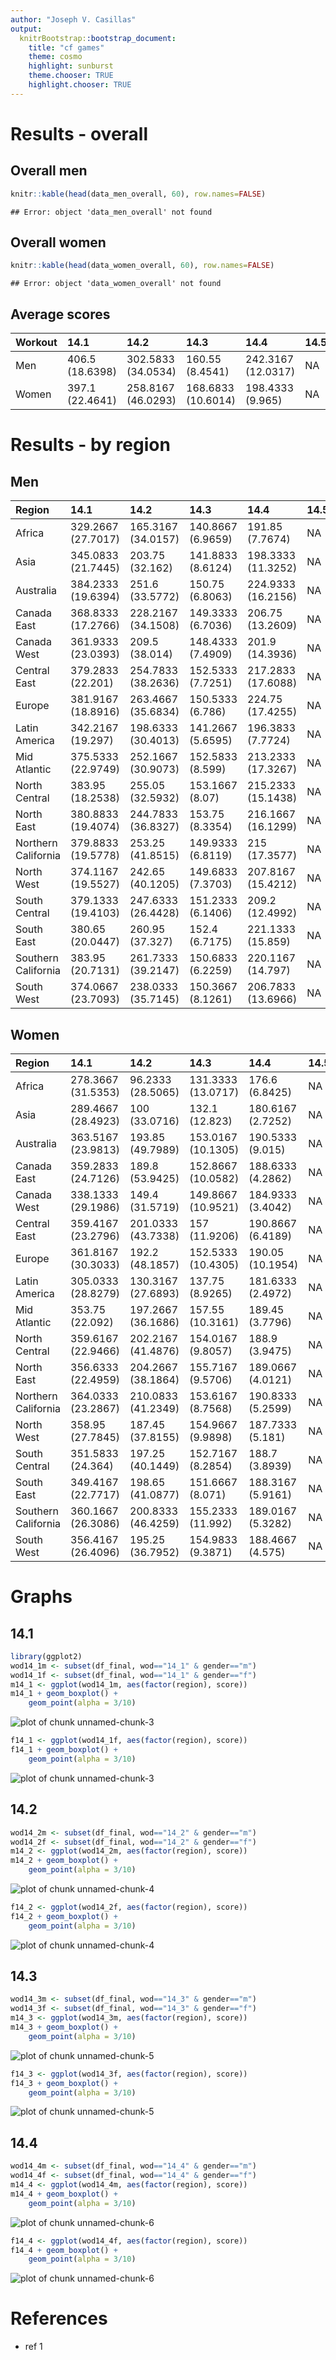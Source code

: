 ```yaml
---
author: "Joseph V. Casillas"
output:
  knitrBootstrap::bootstrap_document:
    title: "cf games"
    theme: cosmo
    highlight: sunburst
    theme.chooser: TRUE
    highlight.chooser: TRUE
---
```



# Results - overall



## Overall men

```r
knitr::kable(head(data_men_overall, 60), row.names=FALSE)
```

```
## Error: object 'data_men_overall' not found
```

## Overall women


```r
knitr::kable(head(data_women_overall, 60), row.names=FALSE)
```

```
## Error: object 'data_women_overall' not found
```

## Average scores

| Workout    | 14.1 | 14.2 | 14.3 | 14.4 | 14.5 |
|:-----------|:-----|:-----|:-----|:-----|:-----|
| Men | 406.5 (18.6398) | 302.5833 (34.0534) | 160.55 (8.4541) | 242.3167 (12.0317) | NA |
| Women | 397.1 (22.4641) | 258.8167 (46.0293) | 168.6833 (10.6014) | 198.4333 (9.965) | NA |

# Results - by region



## Men

| Region    | 14.1 | 14.2 | 14.3 | 14.4 | 14.5 |
|:-----------|:-----|:-----|:-----|:-----|:-----|
| Africa | 329.2667 (27.7017) | 165.3167 (34.0157) | 140.8667 (6.9659) | 191.85 (7.7674) | NA |
| Asia | 345.0833 (21.7445) | 203.75 (32.162) | 141.8833 (8.6124) | 198.3333 (11.3252) | NA |
| Australia | 384.2333 (19.6394) | 251.6 (33.5772) | 150.75 (6.8063) | 224.9333 (16.2156) | NA |
| Canada East | 368.8333 (17.2766) | 228.2167 (34.1508) | 149.3333 (6.7036) | 206.75 (13.2609) | NA |
| Canada West | 361.9333 (23.0393) | 209.5 (38.014) | 148.4333 (7.4909) | 201.9 (14.3936) | NA |
| Central East | 379.2833 (22.201) | 254.7833 (38.2636) | 152.5333 (7.7251) | 217.2833 (17.6088) | NA |
| Europe | 381.9167 (18.8916) | 263.4667 (35.6834) | 150.5333 (6.786) | 224.75 (17.4255) | NA |
| Latin America | 342.2167 (19.297) | 198.6333 (30.4013) | 141.2667 (5.6595) | 196.3833 (7.7724) | NA |
| Mid Atlantic | 375.5333 (22.9749) | 252.1667 (30.9073) | 152.5833 (8.599) | 213.2333 (17.3267) | NA |
| North Central | 383.95 (18.2538) | 255.05 (32.5932) | 153.1667 (8.07) | 215.2333 (15.1438) | NA |
| North East | 380.8833 (19.4074) | 244.7833 (36.8327) | 153.75 (8.3354) | 216.1667 (16.1299) | NA |
| Northern California | 379.8833 (19.5778) | 253.25 (41.8515) | 149.9333 (6.8119) | 215 (17.3577) | NA |
| North West | 374.1167 (19.5527) | 242.65 (40.1205) | 149.6833 (7.3703) | 207.8167 (15.4212) | NA |
| South Central | 379.1333 (19.4103) | 247.6333 (26.4428) | 151.2333 (6.1406) | 209.2 (12.4992) | NA |
| South East | 380.65 (20.0447) | 260.95 (37.327) | 152.4 (6.7175) | 221.1333 (15.859) | NA |
| Southern California | 383.95 (20.7131) | 261.7333 (39.2147) | 150.6833 (6.2259) | 220.1167 (14.797) | NA |
| South West | 374.0667 (23.7093) | 238.0333 (35.7145) | 150.3667 (8.1261) | 206.7833 (13.6966) | NA |

## Women

| Region    | 14.1 | 14.2 | 14.3 | 14.4 | 14.5 |
|:-----------|:-----|:-----|:-----|:-----|:-----|
| Africa | 278.3667 (31.5353) | 96.2333 (28.5065) | 131.3333 (13.0717) | 176.6 (6.8425) | NA |
| Asia | 289.4667 (28.4923) | 100 (33.0716) | 132.1 (12.823) | 180.6167 (2.7252) | NA |
| Australia | 363.5167 (23.9813) | 193.85 (49.7989) | 153.0167 (10.1305) | 190.5333 (9.015) | NA |
| Canada East | 359.2833 (24.7126) | 189.8 (53.9425) | 152.8667 (10.0582) | 188.6333 (4.2862) | NA |
| Canada West | 338.1333 (29.1986) | 149.4 (31.5719) | 149.8667 (10.9521) | 184.9333 (3.4042) | NA |
| Central East | 359.4167 (23.2796) | 201.0333 (43.7338) | 157 (11.9206) | 190.8667 (6.4189) | NA |
| Europe | 361.8167 (30.3033) | 192.2 (48.1857) | 152.5333 (10.4305) | 190.05 (10.1954) | NA |
| Latin America | 305.0333 (28.8279) | 130.3167 (27.6893) | 137.75 (8.9265) | 181.6333 (2.4972) | NA |
| Mid Atlantic | 353.75 (22.092) | 197.2667 (36.1686) | 157.55 (10.3161) | 189.45 (3.7796) | NA |
| North Central | 359.6167 (22.9466) | 202.2167 (41.4876) | 154.0167 (9.8057) | 188.9 (3.9475) | NA |
| North East | 356.6333 (22.4959) | 204.2667 (38.1864) | 155.7167 (9.5706) | 189.0667 (4.0121) | NA |
| Northern California | 364.0333 (23.2867) | 210.0833 (41.2349) | 153.6167 (8.7568) | 190.8333 (5.2599) | NA |
| North West | 358.95 (27.7845) | 187.45 (37.8155) | 154.9667 (9.9898) | 187.7333 (5.181) | NA |
| South Central | 351.5833 (24.364) | 197.25 (40.1449) | 152.7167 (8.2854) | 188.7 (3.8939) | NA |
| South East | 349.4167 (22.7717) | 198.65 (41.0877) | 151.6667 (8.071) | 188.3167 (5.9161) | NA |
| Southern California | 360.1667 (26.3086) | 200.8333 (46.4259) | 155.2333 (11.992) | 189.0167 (5.3282) | NA |
| South West | 356.4167 (26.4096) | 195.25 (36.7952) | 154.9833 (9.3871) | 188.4667 (4.575) | NA |




# Graphs

## 14.1


```r
library(ggplot2)
wod14_1m <- subset(df_final, wod=="14_1" & gender=="m")
wod14_1f <- subset(df_final, wod=="14_1" & gender=="f")
m14_1 <- ggplot(wod14_1m, aes(factor(region), score))
m14_1 + geom_boxplot() +
    geom_point(alpha = 3/10)
```

![plot of chunk unnamed-chunk-3](assets/fig/unnamed-chunk-31.png) 

```r
f14_1 <- ggplot(wod14_1f, aes(factor(region), score))
f14_1 + geom_boxplot() +
    geom_point(alpha = 3/10)
```

![plot of chunk unnamed-chunk-3](assets/fig/unnamed-chunk-32.png) 

## 14.2


```r
wod14_2m <- subset(df_final, wod=="14_2" & gender=="m")
wod14_2f <- subset(df_final, wod=="14_2" & gender=="f")
m14_2 <- ggplot(wod14_2m, aes(factor(region), score))
m14_2 + geom_boxplot() +
    geom_point(alpha = 3/10)
```

![plot of chunk unnamed-chunk-4](assets/fig/unnamed-chunk-41.png) 

```r
f14_2 <- ggplot(wod14_2f, aes(factor(region), score))
f14_2 + geom_boxplot() +
    geom_point(alpha = 3/10)
```

![plot of chunk unnamed-chunk-4](assets/fig/unnamed-chunk-42.png) 

## 14.3


```r
wod14_3m <- subset(df_final, wod=="14_3" & gender=="m")
wod14_3f <- subset(df_final, wod=="14_3" & gender=="f")
m14_3 <- ggplot(wod14_3m, aes(factor(region), score))
m14_3 + geom_boxplot() +
    geom_point(alpha = 3/10)
```

![plot of chunk unnamed-chunk-5](assets/fig/unnamed-chunk-51.png) 

```r
f14_3 <- ggplot(wod14_3f, aes(factor(region), score))
f14_3 + geom_boxplot() +
    geom_point(alpha = 3/10)
```

![plot of chunk unnamed-chunk-5](assets/fig/unnamed-chunk-52.png) 

## 14.4


```r
wod14_4m <- subset(df_final, wod=="14_4" & gender=="m")
wod14_4f <- subset(df_final, wod=="14_4" & gender=="f")
m14_4 <- ggplot(wod14_4m, aes(factor(region), score))
m14_4 + geom_boxplot() +
    geom_point(alpha = 3/10)
```

![plot of chunk unnamed-chunk-6](assets/fig/unnamed-chunk-61.png) 

```r
f14_4 <- ggplot(wod14_4f, aes(factor(region), score))
f14_4 + geom_boxplot() +
    geom_point(alpha = 3/10)
```

![plot of chunk unnamed-chunk-6](assets/fig/unnamed-chunk-62.png) 

# References

- ref 1

